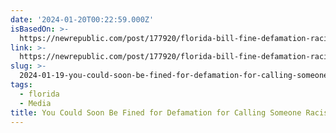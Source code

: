 ```yaml
---
date: '2024-01-20T00:22:59.000Z'
isBasedOn: >-
  https://newrepublic.com/post/177920/florida-bill-fine-defamation-racist-discrimination?utm_campaign=SF_TNR&utm_medium=social&utm_source=Twitter
link: >-
  https://newrepublic.com/post/177920/florida-bill-fine-defamation-racist-discrimination?utm_campaign=SF_TNR&utm_medium=social&utm_source=Twitter
slug: >-
  2024-01-19-you-could-soon-be-fined-for-defamation-for-calling-someone-racist-in-florid
tags:
  - florida
  - Media
title: You Could Soon Be Fined for Defamation for Calling Someone Racist in Florid
---
```


